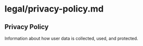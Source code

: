 # legal/privacy-policy.md
## Privacy Policy
Information about how user data is collected, used, and protected.
